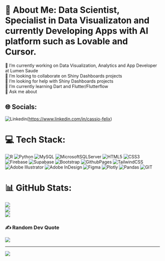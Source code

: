 # 💫 About Me: Data Scientist, Specialist in Data Visualizaton and currently Developing Apps with AI platform such as Lovable and Cursor.
🔭 I’m currently working on Data Visualization, Analytics and App Developer at Lumen Saude<br>👯 I’m looking to collaborate on Shiny Dashboards projects <br>🤝 I’m looking for help with Shiny Dashboards projects<br>🌱 I’m currently learning Dart and Flutter/Flutterflow<br>💬 Ask me about<br>
<!-- Follow me on [![Instagram](https://img.shields.io/badge/Instagram-%23E4405F.svg?logo=Instagram&logoColor=white)](https://instagram.com/data4shiny) -->


## 🌐 Socials:
<!-- [![Instagram](https://img.shields.io/badge/Instagram-%23E4405F.svg?logo=Instagram&logoColor=white)](https://instagram.com/data4shiny) [![Pinterest](https://img.shields.io/badge/Pinterest-%23E60023.svg?logo=Pinterest&logoColor=white)](https://pinterest.com/data4shiny) /* [![TikTok](https://img.shields.io/badge/TikTok-%23000000.svg?logo=TikTok&logoColor=white)](https://tiktok.com/@data4shiny) [![YouTube](https://img.shields.io/badge/YouTube-%23FF0000.svg?logo=YouTube&logoColor=white)](https://youtube.com/data4shiny) -->

![Linkedin](https://img.shields.io/badge/linkedin-blue.svg)(https://www.linkedin.com/in/cassio-felix)

# 💻 Tech Stack:
![R](https://img.shields.io/badge/r-%23276DC3.svg?style=for-the-badge&logo=r&logoColor=white) ![Python](https://img.shields.io/badge/python-3670A0?style=for-the-badge&logo=python&logoColor=ffdd54)  ![MySQL](https://img.shields.io/badge/mysql-%2300000f.svg?style=for-the-badge&logo=mysql&logoColor=white) ![MicrosoftSQLServer](https://img.shields.io/badge/Microsoft%20SQL%20Server-CC2927?style=for-the-badge&logo=microsoft%20sql%20server&logoColor=white) ![HTML5](https://img.shields.io/badge/html5-%23E34F26.svg?style=for-the-badge&logo=html5&logoColor=white) ![CSS3](https://img.shields.io/badge/css3-%231572B6.svg?style=for-the-badge&logo=css3&logoColor=white) ![Firebase](https://img.shields.io/badge/firebase-%23039BE5.svg?style=for-the-badge&logo=firebase) ![Supabase](https://img.shields.io/badge/Supabase-3ECF8E?style=for-the-badge&logo=supabase&logoColor=white) ![Bootstrap](https://img.shields.io/badge/bootstrap-%238511FA.svg?style=for-the-badge&logo=bootstrap&logoColor=white) ![GithubPages](https://img.shields.io/badge/github%20pages-121013?style=for-the-badge&logo=github&logoColor=white) ![TailwindCSS](https://img.shields.io/badge/tailwindcss-%2338B2AC.svg?style=for-the-badge&logo=tailwind-css&logoColor=white)  ![Adobe Illustrator](https://img.shields.io/badge/adobe%20illustrator-%23FF9A00.svg?style=for-the-badge&logo=adobe%20illustrator&logoColor=white) ![Adobe InDesign](https://img.shields.io/badge/Adobe%20InDesign-49021F?style=for-the-badge&logo=adobeindesign&logoColor=FF3366) ![Figma](https://img.shields.io/badge/figma-%23F24E1E.svg?style=for-the-badge&logo=figma&logoColor=white) ![Plotly](https://img.shields.io/badge/Plotly-%233F4F75.svg?style=for-the-badge&logo=plotly&logoColor=white) ![Pandas](https://img.shields.io/badge/pandas-%23150458.svg?style=for-the-badge&logo=pandas&logoColor=white) ![GIT](https://img.shields.io/badge/Git-fc6d26?style=for-the-badge&logo=git&logoColor=white)
# 📊 GitHub Stats:
![](https://github-readme-stats.vercel.app/api?username=cassiofjardim&theme=dark&hide_border=false&include_all_commits=false&count_private=false)<br/>
  ![](https://github-readme-streak-stats.herokuapp.com/?user=cassiofjardim&theme=dark&hide_border=false)<br/>
  ![](https://github-readme-stats.vercel.app/api/top-langs/?username=cassiofjardim&theme=dark&hide_border=false&include_all_commits=false&count_private=false&layout=compact)

### ✍️ Random Dev Quote
![](https://quotes-github-readme.vercel.app/api?type=horizontal&theme=radical)

---
  [![](https://visitcount.itsvg.in/api?id=cassiofjardim&icon=0&color=0)](https://visitcount.itsvg.in)

<!-- ## 💰 You can help me by Donating -->
<!-- [![BuyMeACoffee](https://img.shields.io/badge/Buy%20Me%20a%20Coffee-ffdd00?style=for-the-badge&logo=buy-me-a-coffee&logoColor=black)](https://buymeacoffee.com/data4shiny) [![PayPal](https://img.shields.io/badge/PayPal-00457C?style=for-the-badge&logo=paypal&logoColor=white)](https://paypal.me/data4shiny) [![Patreon](https://img.shields.io/badge/Patreon-F96854?style=for-the-badge&logo=patreon&logoColor=white)](https://patreon.com/data4shiny) [![Ko-Fi](https://img.shields.io/badge/Ko--fi-F16061?style=for-the-badge&logo=ko-fi&logoColor=white)](https://ko-fi.com/data4shiny) -->


<!-- Proudly created with GPRM ( https://gprm.itsvg.in ) -->
